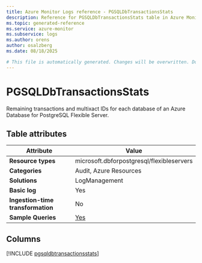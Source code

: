 ```yaml
---
title: Azure Monitor Logs reference - PGSQLDbTransactionsStats
description: Reference for PGSQLDbTransactionsStats table in Azure Monitor Logs.
ms.topic: generated-reference
ms.service: azure-monitor
ms.subservice: logs
ms.author: orens
author: osalzberg
ms.date: 08/18/2025

# This file is automatically generated. Changes will be overwritten. Do not change this file directly.
---
```


# PGSQLDbTransactionsStats

Remaining transactions and multixact IDs for each database of an Azure Database for PostgreSQL Flexible Server.


## Table attributes

|Attribute|Value|
|---|---|
|**Resource types**|microsoft.dbforpostgresql/flexibleservers|
|**Categories**|Audit, Azure Resources|
|**Solutions**| LogManagement|
|**Basic log**|Yes|
|**Ingestion-time transformation**|No|
|**Sample Queries**|[Yes](/azure/azure-monitor/reference/queries/pgsqldbtransactionsstats)|



## Columns
  
[!INCLUDE [pgsqldbtransactionsstats](~/reusable-content/ce-skilling/azure/includes/azure-monitor/reference/tables/pgsqldbtransactionsstats-include.md)]
